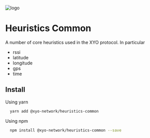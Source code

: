 [logo]: https://cdn.xy.company/img/brand/XY_Logo_GitHub.png

![logo]

# Heuristics Common

A number of core heuristics used in the XYO protocol. In particular

- rssi
- latitude
- longitude
- gps
- time

## Install

Using yarn

```sh
  yarn add @xyo-network/heuristics-common
```

Using npm

```sh
  npm install @xyo-network/heuristics-common --save
```